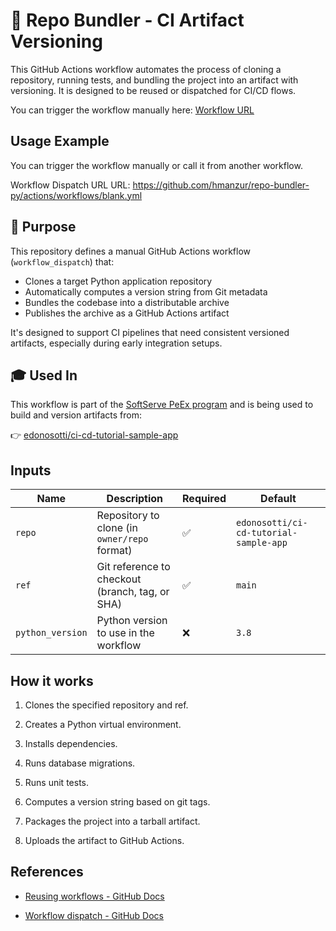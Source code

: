 # 🧱 Repo Bundler - CI Artifact Versioning

This GitHub Actions workflow automates the process of cloning a repository, running tests, and bundling the project into an artifact with versioning. It is designed to be reused or dispatched for CI/CD flows.

You can trigger the workflow manually here: [Workflow URL](actions/workflows/dispatch.yml)

## Usage Example

You can trigger the workflow manually or call it from another workflow.

Workflow Dispatch URL
URL: https://github.com/hmanzur/repo-bundler-py/actions/workflows/blank.yml

## 🚀 Purpose

This repository defines a manual GitHub Actions workflow (`workflow_dispatch`) that:

- Clones a target Python application repository
- Automatically computes a version string from Git metadata
- Bundles the codebase into a distributable archive
- Publishes the archive as a GitHub Actions artifact

It's designed to support CI pipelines that need consistent versioned artifacts, especially during early integration setups.

## 🎓 Used In

This workflow is part of the [SoftServe PeEx program](https://peex.softserveinc.com) and is being used to build and version artifacts from:

👉 [edonosotti/ci-cd-tutorial-sample-app](https://github.com/edonosotti/ci-cd-tutorial-sample-app)

## Inputs

| Name            | Description                               | Required       | Default                                      |
|-----------------|-------------------------------------------|----------      |------------------------------------          |
| `repo`          | Repository to clone (in `owner/repo` format)    | ✅       | `edonosotti/ci-cd-tutorial-sample-app` |
| `ref`           | Git reference to checkout (branch, tag, or SHA) | ✅       | `main`                                 |
| `python_version`| Python version to use in the workflow           | ❌       | `3.8`                                  |


## How it works

1. Clones the specified repository and ref.

2. Creates a Python virtual environment.

3. Installs dependencies.

4. Runs database migrations.

5. Runs unit tests.

6. Computes a version string based on git tags.

7. Packages the project into a tarball artifact.

8. Uploads the artifact to GitHub Actions.

## References

- [Reusing workflows - GitHub Docs](https://docs.github.com/en/actions/using-workflows/reusing-workflows)

- [Workflow dispatch - GitHub Docs](https://docs.github.com/en/actions/using-workflows/events-that-trigger-workflows#workflow_dispatch)